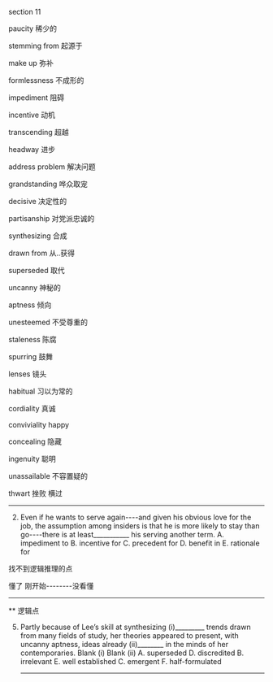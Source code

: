 section 11

paucity	稀少的

stemming from	起源于

make up	弥补

formlessness	不成形的

impediment	阻碍

incentive	动机

transcending 	超越

headway	进步

address problem	解决问题

grandstanding	哗众取宠

decisive	决定性的 

partisanship	对党派忠诚的

synthesizing 	合成

drawn from	从..获得

superseded	取代

uncanny	神秘的

aptness	倾向

unesteemed	不受尊重的

staleness	陈腐

spurring	鼓舞

lenses	镜头

habitual	习以为常的

cordiality	真诚

conviviality	happy

concealing	隐藏

ingenuity	聪明

unassailable	不容置疑的

thwart	挫败 横过

----

2. Even if he wants to serve again----and given his obvious love for the job, the assumption among insiders is that he is more likely to stay than go----there is at least___________ his serving another term.
    A. impediment to
    B. incentive for
    C. precedent for
    D. benefit in
    E. rationale for

  找不到逻辑推理的点

懂了  刚开始--------没看懂

-----

  ** 逻辑点

  5. Partly because of Lee’s skill at synthesizing (i)_________ trends drawn from many fields of study, her theories appeared to present, with uncanny aptness, ideas already (ii)________ in the minds of her contemporaries.
     Blank (i) Blank (ii)
     A. superseded D. discredited
     B. irrelevant E. well established
     C. emergent F. half-formulated

     ----

     